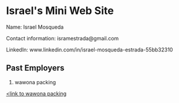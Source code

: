 <h1> Israel's Mini Web Site</h1>

<p> Name: Israel Mosqueda </p>
<p> Contact information: isramestrada@gmail.com </p>
<p> LinkedIn: www.linkedin.com/in/israel-mosqueda-estrada-55bb32310 </p>
  
<h2>Past Employers</h2>
<ol><li>wawona packing</li></ol>

<a href ="https://wawona.com/"><link to wawona packing </a>
